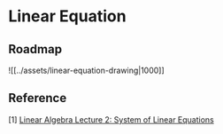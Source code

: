 # Linear Equation

## Roadmap

![[../assets/linear-equation-drawing|1000]]

## Reference

\[1] [Linear Algebra Lecture 2: System of Linear Equations](https://www.youtube.com/watch?v=ZexDYHpmID8\&list=PLJV\_el3uVTsNmr39gwbyV-0KjULUsN7fW\&index=2)
